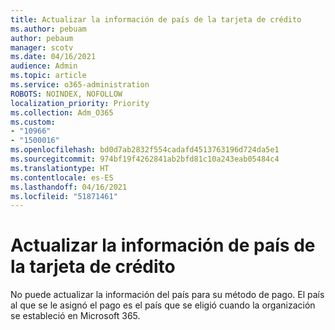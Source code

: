 ```yaml
---
title: Actualizar la información de país de la tarjeta de crédito
ms.author: pebuam
author: pebaum
manager: scotv
ms.date: 04/16/2021
audience: Admin
ms.topic: article
ms.service: o365-administration
ROBOTS: NOINDEX, NOFOLLOW
localization_priority: Priority
ms.collection: Adm_O365
ms.custom:
- "10966"
- "1500016"
ms.openlocfilehash: bd0d7ab2832f554cadafd4513763196d724da5e1
ms.sourcegitcommit: 974bf19f4262841ab2bfd81c10a243eab05484c4
ms.translationtype: HT
ms.contentlocale: es-ES
ms.lasthandoff: 04/16/2021
ms.locfileid: "51871461"
---
```

# <a name="update-credit-card-country-information"></a>Actualizar la información de país de la tarjeta de crédito

No puede actualizar la información del país para su método de pago. El país al que se le asignó el pago es el país que se eligió cuando la organización se estableció en Microsoft 365. 